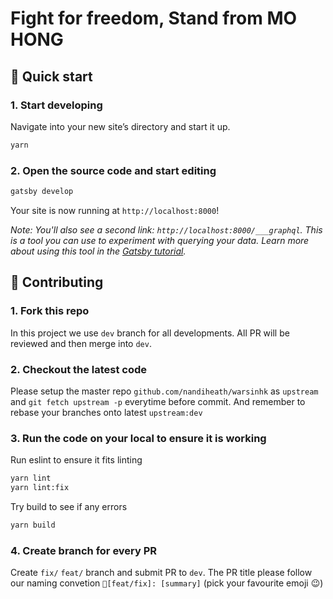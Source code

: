 <h1>
  Fight for freedom, Stand from MO HONG
</h1>

## 🚀 Quick start

### 1. Start developing

Navigate into your new site’s directory and start it up.

```bash
yarn
```

### 2. Open the source code and start editing

```bash
gatsby develop
```

Your site is now running at `http://localhost:8000`!

_Note: You'll also see a second link: _`http://localhost:8000/___graphql`_. This is a tool you can use to experiment with querying your data. Learn more about using this tool in the [Gatsby tutorial](https://www.gatsbyjs.org/tutorial/part-five/#introducing-graphiql)._

## 🌟 Contributing

### 1. Fork this repo

In this project we use `dev` branch for all developments. All PR will be reviewed and then merge into `dev`.

### 2. Checkout the latest code

Please setup the master repo `github.com/nandiheath/warsinhk` as `upstream` and `git fetch upstream -p` everytime before commit. And remember to rebase your branches onto latest `upstream:dev`

### 3. Run the code on your local to ensure it is working

Run eslint to ensure it fits linting

```bash
yarn lint
yarn lint:fix
```

Try build to see if any errors

```bash
yarn build
```

### 4. Create branch for every PR

Create `fix/` `feat/` branch and submit PR to `dev`.
The PR title please follow our naming convetion `🌟[feat/fix]: [summary]` (pick your favourite emoji 😉)
